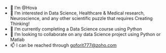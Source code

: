 - 👋 I’m @Hova
- 👀 I’m interested in Data Science, Healthcare & Medical research, Neuroscience, and any other scientific puzzle that requires Creating Thinking!
- 🌱 I’m currently completing a Data Science course using Python
- 💞️ I’m looking to collaborate on any data Science project using Python or Matlab
- 📫 I can be reached through goforit777@zoho.com

<!---
Hovagim/Hovagim is a ✨ special ✨ repository because its `README.md` (this file) appears on your GitHub profile.
You can click the Preview link to take a look at your changes.
--->
